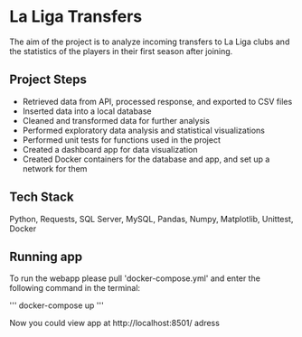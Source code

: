 # La Liga Transfers

The aim of the project is to analyze incoming transfers to La Liga clubs and the statistics of the players in their first season after joining.

## Project Steps
- Retrieved data from API, processed response, and exported to CSV files
- Inserted data into a local database
- Cleaned and transformed data for further analysis
- Performed exploratory data analysis and statistical visualizations
- Performed unit tests for functions used in the project
- Created a dashboard app for data visualization
- Created Docker containers for the database and app, and set up a network for them

## Tech Stack
Python, Requests, SQL Server, MySQL, Pandas, Numpy, Matplotlib, Unittest, Docker

## Running app 
To run the webapp please pull 'docker-compose.yml' and enter the following command in the terminal:

'''
docker-compose up
'''

Now you could view app at http://localhost:8501/ adress




